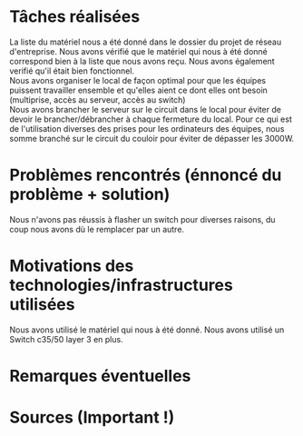 # Tâches réalisées
  
 La liste du matériel nous a été donné dans le dossier du projet de réseau d'entreprise. Nous avons vérifié que le matériel qui nous à été donné correspond bien à la liste que nous avons reçu. Nous avons également verifié qu'il était bien fonctionnel.<br>
 Nous avons organiser le local de façon optimal pour que les équipes puissent travailler ensemble et qu'elles aient ce dont elles ont besoin (multiprise, accès au serveur, accès au switch)<br>
 Nous avons brancher le serveur sur le circuit dans le local pour éviter de devoir le brancher/débrancher à chaque fermeture du local. Pour ce qui est de l'utilisation diverses des prises pour les ordinateurs des équipes, nous somme branché sur le circuit du couloir pour éviter de dépasser les 3000W.
 
  # Problèmes rencontrés (énnoncé du problème + solution)
  
 Nous n'avons pas réussis à flasher un switch pour diverses raisons, du coup nous avons dù le remplacer par un autre. 
 
  # Motivations des technologies/infrastructures utilisées
  
 Nous avons utilisé le matériel qui nous à été donné. Nous avons utilisé un Switch c35/50 layer 3 en plus. 
 
  # Remarques éventuelles
  
  # Sources (Important !)
